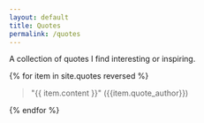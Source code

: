 ```yaml
---
layout: default
title: Quotes
permalink: /quotes
---
```


A collection of quotes I find interesting or inspiring.

{% for item in site.quotes reversed %} 
  <blockquote>"{{ item.content }}" ({{item.quote_author}})</blockquote>
{% endfor %}